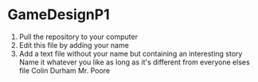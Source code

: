 # GameDesignP1

1. Pull the repository to your computer
2. Edit this file by adding your name
3. Add a text file without your name but containing an interesting story 
    Name it whatever you like as long as it's different from everyone elses file
	Colin Durham
	Mr. Poore
	
